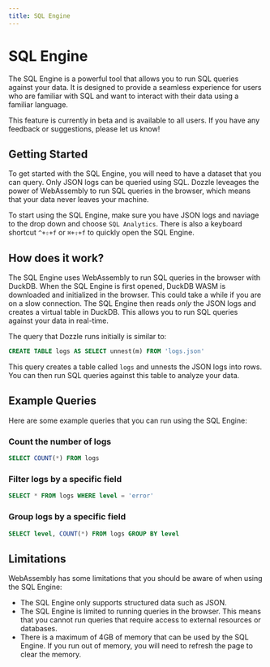 ```yaml
---
title: SQL Engine
---
```


# SQL Engine <Badge type="warning" text="beta" /> <Badge type="tip" text="v8.5x" />

The SQL Engine is a powerful tool that allows you to run SQL queries against your data. It is designed to provide a seamless experience for users who are familiar with SQL and want to interact with their data using a familiar language.

This feature is currently in beta and is available to all users. If you have any feedback or suggestions, please let us know!

## Getting Started

To get started with the SQL Engine, you will need to have a dataset that you can query. Only JSON logs can be queried using SQL. Dozzle leveages the power of WebAssembly to run SQL queries in the browser, which means that your data never leaves your machine.

To start using the SQL Engine, make sure you have JSON logs and naviage to the drop down and choose `SQL Analytics`. There is also a keyboard shortcut `^+⇧+f` or `⌘+⇧+f` to quickly open the SQL Engine.

## How does it work?

The SQL Engine uses WebAssembly to run SQL queries in the browser with DuckDB. When the SQL Engine is first opened, DuckDB WASM is downloaded and initialized in the browser. This could take a while if you are on a slow connection. The SQL Engine then reads _only_ the JSON logs and creates a virtual table in DuckDB. This allows you to run SQL queries against your data in real-time.

The query that Dozzle runs initially is similar to:

```sql
CREATE TABLE logs AS SELECT unnest(m) FROM 'logs.json'
```

This query creates a table called `logs` and unnests the JSON logs into rows. You can then run SQL queries against this table to analyze your data.

## Example Queries

Here are some example queries that you can run using the SQL Engine:

### Count the number of logs

```sql
SELECT COUNT(*) FROM logs
```

### Filter logs by a specific field

```sql
SELECT * FROM logs WHERE level = 'error'
```

### Group logs by a specific field

```sql
SELECT level, COUNT(*) FROM logs GROUP BY level
```

## Limitations

WebAssembly has some limitations that you should be aware of when using the SQL Engine:

- The SQL Engine only supports structured data such as JSON.
- The SQL Engine is limited to running queries in the browser. This means that you cannot run queries that require access to external resources or databases.
- There is a maximum of 4GB of memory that can be used by the SQL Engine. If you run out of memory, you will need to refresh the page to clear the memory.
